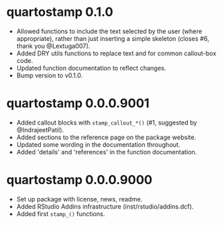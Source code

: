 # quartostamp 0.1.0

* Allowed functions to include the text selected by the user (where appropriate), rather than just inserting a simple skeleton (closes #6, thank you @Lextuga007).
* Added DRY utils functions to replace text and for common callout-box code.
* Updated function documentation to reflect changes.
* Bump version to v0.1.0.

# quartostamp 0.0.0.9001

* Added callout blocks with `stamp_callout_*()` (#1, suggested by @IndrajeetPatil).
* Added sections to the reference page on the package website.
* Updated some wording in the documentation throughout.
* Added 'details' and 'references' in the function documentation.

# quartostamp 0.0.0.9000

* Set up package with license, news, readme.
* Added RStudio Addins infrastructure (inst/rstudio/addins.dcf).
* Added first `stamp_()` functions.
